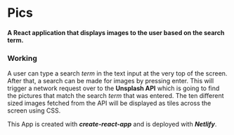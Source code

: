 # Pics

#### A React application that displays images to the user based on the search term. 

### Working

A user can type a search *term* in the text input at the very top of the screen. After that, a search can be made for images by pressing enter. This will trigger a network request over to the **Unsplash API** which is going to find the pictures that match the search *term* that was entered. The ten different sized images fetched from the API will be displayed as tiles across the screen using CSS. 

This App is created with ***create-react-app*** and is deployed with ***Netlify***.
